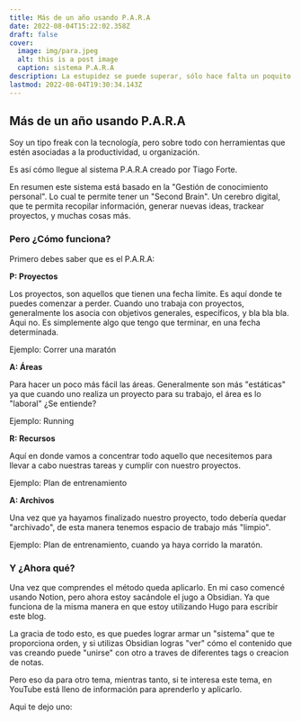 ```yaml
---
title: Más de un año usando P.A.R.A
date: 2022-08-04T15:22:02.358Z
draft: false
cover:
  image: img/para.jpeg
  alt: this is a post image
  caption: sistema P.A.R.A
description: La estupidez se puede superar, sólo hace falta un poquito de ganas. Y esta herramienta me ayudó.
lastmod: 2022-08-04T19:30:34.143Z
---
```

## Más de un año usando P.A.R.A

Soy un tipo freak con la tecnología, pero sobre todo con herramientas que estén asociadas a la productividad, u organización.

Es así cómo llegue al sistema P.A.R.A creado por Tiago Forte.

En resumen este sistema está basado en la "Gestión de conocimiento personal". Lo cual te permite tener un "Second Brain". Un cerebro digital, que te permita recopilar información, generar nuevas ideas, trackear proyectos, y muchas cosas más.

### Pero ¿Cómo funciona?

Primero debes saber que es el P.A.R.A:

**P: Proyectos**

Los proyectos, son aquellos que tienen una fecha límite. Es aquí donde te puedes comenzar a perder. Cuando uno trabaja con proyectos, generalmente los asocia con objetivos generales, específicos, y bla bla bla. Aqui no. Es simplemente algo que tengo que terminar, en una fecha determinada.

Ejemplo: Correr una maratón

**A: Áreas**

Para hacer un poco más fácil las áreas. Generalmente son más "estáticas" ya que cuando uno realiza un proyecto para su trabajo, el área es lo "laboral" ¿Se entiende?

Ejemplo: Running

**R: Recursos**

Aquí en donde vamos a concentrar todo aquello que necesitemos para llevar a cabo nuestras tareas y cumplir con nuestro proyectos.

Ejemplo: Plan de entrenamiento

**A: Archivos**

Una vez que ya hayamos finalizado nuestro proyecto, todo debería quedar "archivado", de esta manera tenemos espacio de trabajo más "limpio".

Ejemplo: Plan de entrenamiento, cuando ya haya corrido la maratón.

### Y ¿Ahora qué?

Una vez que comprendes el método queda aplicarlo. En mi caso comencé usando Notion, pero ahora estoy sacándole el jugo a Obsidian. Ya que funciona de la misma manera en que estoy utilizando Hugo para escribir este blog.

La gracia de todo esto, es que puedes lograr armar un "sistema" que te proporciona orden, y si utilizas Obsidian logras "ver" cómo el contenido que vas creando puede "unirse" con otro a traves de diferentes tags o creacion de notas.

Pero eso da para otro tema, mientras tanto, si te interesa este tema, en YouTube está lleno de información para aprenderlo y aplicarlo.

Aqui te dejo uno:
